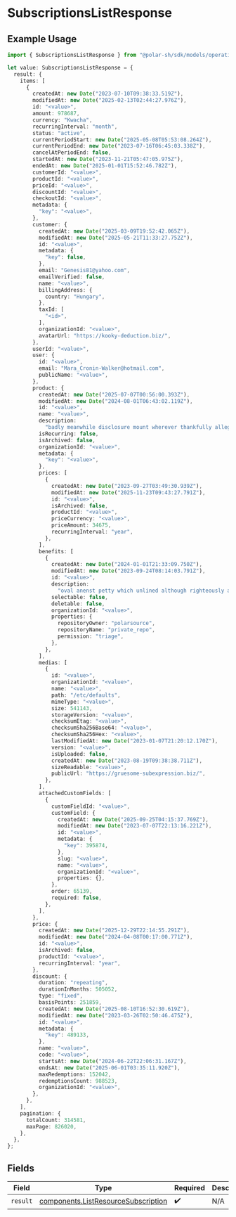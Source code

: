 # SubscriptionsListResponse

## Example Usage

```typescript
import { SubscriptionsListResponse } from "@polar-sh/sdk/models/operations";

let value: SubscriptionsListResponse = {
  result: {
    items: [
      {
        createdAt: new Date("2023-07-10T09:38:33.519Z"),
        modifiedAt: new Date("2025-02-13T02:44:27.976Z"),
        id: "<value>",
        amount: 978687,
        currency: "Kwacha",
        recurringInterval: "month",
        status: "active",
        currentPeriodStart: new Date("2025-05-08T05:53:08.264Z"),
        currentPeriodEnd: new Date("2023-07-16T06:45:03.338Z"),
        cancelAtPeriodEnd: false,
        startedAt: new Date("2023-11-21T05:47:05.975Z"),
        endedAt: new Date("2025-01-01T15:52:46.782Z"),
        customerId: "<value>",
        productId: "<value>",
        priceId: "<value>",
        discountId: "<value>",
        checkoutId: "<value>",
        metadata: {
          "key": "<value>",
        },
        customer: {
          createdAt: new Date("2025-03-09T19:52:42.065Z"),
          modifiedAt: new Date("2025-05-21T11:33:27.752Z"),
          id: "<value>",
          metadata: {
            "key": false,
          },
          email: "Genesis81@yahoo.com",
          emailVerified: false,
          name: "<value>",
          billingAddress: {
            country: "Hungary",
          },
          taxId: [
            "<id>",
          ],
          organizationId: "<value>",
          avatarUrl: "https://kooky-deduction.biz/",
        },
        userId: "<value>",
        user: {
          id: "<value>",
          email: "Mara_Cronin-Walker@hotmail.com",
          publicName: "<value>",
        },
        product: {
          createdAt: new Date("2025-07-07T00:56:00.393Z"),
          modifiedAt: new Date("2024-08-01T06:43:02.119Z"),
          id: "<value>",
          name: "<value>",
          description:
            "badly meanwhile disclosure mount wherever thankfully allegation rigidly",
          isRecurring: false,
          isArchived: false,
          organizationId: "<value>",
          metadata: {
            "key": "<value>",
          },
          prices: [
            {
              createdAt: new Date("2023-09-27T03:49:30.939Z"),
              modifiedAt: new Date("2025-11-23T09:43:27.791Z"),
              id: "<value>",
              isArchived: false,
              productId: "<value>",
              priceCurrency: "<value>",
              priceAmount: 34675,
              recurringInterval: "year",
            },
          ],
          benefits: [
            {
              createdAt: new Date("2024-01-01T21:33:09.750Z"),
              modifiedAt: new Date("2023-09-24T08:14:03.791Z"),
              id: "<value>",
              description:
                "oval anenst petty which unlined although righteously airline psst",
              selectable: false,
              deletable: false,
              organizationId: "<value>",
              properties: {
                repositoryOwner: "polarsource",
                repositoryName: "private_repo",
                permission: "triage",
              },
            },
          ],
          medias: [
            {
              id: "<value>",
              organizationId: "<value>",
              name: "<value>",
              path: "/etc/defaults",
              mimeType: "<value>",
              size: 541143,
              storageVersion: "<value>",
              checksumEtag: "<value>",
              checksumSha256Base64: "<value>",
              checksumSha256Hex: "<value>",
              lastModifiedAt: new Date("2023-01-07T21:20:12.170Z"),
              version: "<value>",
              isUploaded: false,
              createdAt: new Date("2023-08-19T09:38:38.711Z"),
              sizeReadable: "<value>",
              publicUrl: "https://gruesome-subexpression.biz/",
            },
          ],
          attachedCustomFields: [
            {
              customFieldId: "<value>",
              customField: {
                createdAt: new Date("2025-09-25T04:15:37.769Z"),
                modifiedAt: new Date("2023-07-07T22:13:16.221Z"),
                id: "<value>",
                metadata: {
                  "key": 395874,
                },
                slug: "<value>",
                name: "<value>",
                organizationId: "<value>",
                properties: {},
              },
              order: 65139,
              required: false,
            },
          ],
        },
        price: {
          createdAt: new Date("2025-12-29T22:14:55.291Z"),
          modifiedAt: new Date("2024-04-08T00:17:00.771Z"),
          id: "<value>",
          isArchived: false,
          productId: "<value>",
          recurringInterval: "year",
        },
        discount: {
          duration: "repeating",
          durationInMonths: 505052,
          type: "fixed",
          basisPoints: 251859,
          createdAt: new Date("2025-08-10T16:52:30.619Z"),
          modifiedAt: new Date("2023-03-26T02:50:46.475Z"),
          id: "<value>",
          metadata: {
            "key": 489133,
          },
          name: "<value>",
          code: "<value>",
          startsAt: new Date("2024-06-22T22:06:31.167Z"),
          endsAt: new Date("2025-06-01T03:35:11.920Z"),
          maxRedemptions: 152042,
          redemptionsCount: 988523,
          organizationId: "<value>",
        },
      },
    ],
    pagination: {
      totalCount: 314581,
      maxPage: 826020,
    },
  },
};
```

## Fields

| Field                                                                                      | Type                                                                                       | Required                                                                                   | Description                                                                                |
| ------------------------------------------------------------------------------------------ | ------------------------------------------------------------------------------------------ | ------------------------------------------------------------------------------------------ | ------------------------------------------------------------------------------------------ |
| `result`                                                                                   | [components.ListResourceSubscription](../../models/components/listresourcesubscription.md) | :heavy_check_mark:                                                                         | N/A                                                                                        |